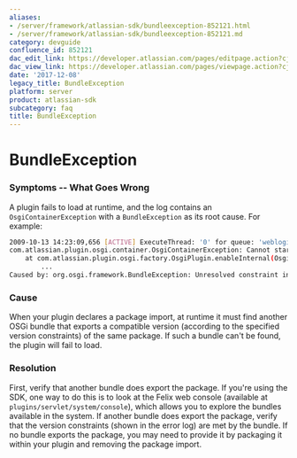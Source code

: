 ```yaml
---
aliases:
- /server/framework/atlassian-sdk/bundleexception-852121.html
- /server/framework/atlassian-sdk/bundleexception-852121.md
category: devguide
confluence_id: 852121
dac_edit_link: https://developer.atlassian.com/pages/editpage.action?cjm=wozere&pageId=852121
dac_view_link: https://developer.atlassian.com/pages/viewpage.action?cjm=wozere&pageId=852121
date: '2017-12-08'
legacy_title: BundleException
platform: server
product: atlassian-sdk
subcategory: faq
title: BundleException
---
```

# BundleException

### Symptoms -- What Goes Wrong

A plugin fails to load at runtime, and the log contains an `OsgiContainerException` with a `BundleException` as its root cause. For example:

``` bash
2009-10-13 14:23:09,656 [ACTIVE] ExecuteThread: '0' for queue: 'weblogic.kernel.Default (self-tuning)' WARN     [plugin.osgi.factory.OsgiPlugin] Unable to enable plugin 'com.atlassian.gadgets.renderer'
com.atlassian.plugin.osgi.container.OsgiContainerException: Cannot start plugin: com.atlassian.gadgets.renderer
    at com.atlassian.plugin.osgi.factory.OsgiPlugin.enableInternal(OsgiPlugin.java:385)
        ...
Caused by: org.osgi.framework.BundleException: Unresolved constraint in bundle 28: package; (&(package=org.apache.xml.serialize)(version>=2.9.1)(!(version>=3.0.0)))
```

### Cause

When your plugin declares a package import, at runtime it must find another OSGi bundle that exports a compatible version (according to the specified version constraints) of the same package. If such a bundle can't be found, the plugin will fail to load.

### Resolution

First, verify that another bundle does export the package. If you're using the SDK, one way to do this is to look at the Felix web console (available at `plugins/servlet/system/console`), which allows you to explore the bundles available in the system. If another bundle does export the package, verify that the version constraints (shown in the error log) are met by the bundle. If no bundle exports the package, you may need to provide it by packaging it within your plugin and removing the package import.








































































































































































































































































































































































































